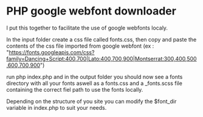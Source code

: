 # PHP google webfont downloader

I put this together to facilitate the use of google webfonts localy.

In the input folder create a css file called fonts.css, then copy and paste the contents of the css file imported from 
google webfont (ex : "https://fonts.googleapis.com/css?family=Dancing+Script:400,700|Lato:400,700,900|Montserrat:300,400,500,600,700,900")

run php index.php and in the output folder you should now see a fonts directory with all your fonts
aswell as a fonts.css and a _fonts.scss file containing the correct fiel path to use the fonts locally.

Depending on the structure of you site you can modify the $font_dir variable in index.php to suit your needs.
